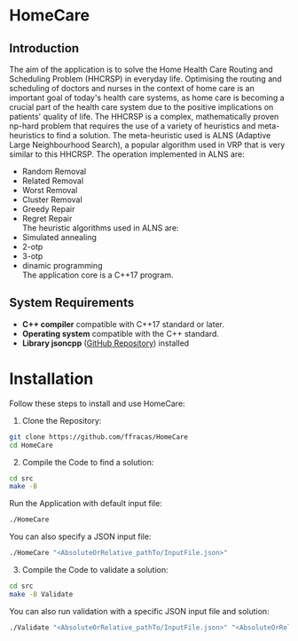 # HomeCare
## Introduction
The aim of the application is to solve the Home Health Care Routing and Scheduling Problem (HHCRSP) in everyday life.
Optimising the routing and scheduling of doctors and nurses in the context of home care is an important goal of today's health care systems, as home care is becoming a crucial part of the health care system due to the positive implications on patients' quality of life.
The HHCRSP is a complex, mathematically proven np-hard problem that requires the use of a variety of heuristics and meta-heuristics to find a solution.
The meta-heuristic used is ALNS (Adaptive Large Neighbourhood Search), a popular algorithm used in VRP that is very similar to this HHCRSP.
The operation implemented in ALNS are:
- Random Removal
- Related Removal
- Worst Removal
- Cluster Removal
- Greedy Repair
- Regret Repair  
The heuristic algorithms used in ALNS are:
- Simulated annealing
- 2-otp
- 3-otp
- dinamic programming  
The application core is a C++17 program.

## System Requirements
- **C++ compiler** compatible with C++17 standard or later.
- **Operating system** compatible with the C++ standard.
- **Library jsoncpp** ([GitHub Repository](https://github.com/open-source-parsers/jsoncpp?tab=readme-ov-file)) installed

# Installation
Follow these steps to install and use HomeCare:

1. Clone the Repository:

``` bash
git clone https://github.com/ffracas/HomeCare
cd HomeCare
```

2. Compile the Code to find a solution:
    
``` bash
cd src
make -B
```

Run the Application with default input file:

```bash
./HomeCare
```
You can also specify a JSON input file:
```bash
./HomeCare "<AbsoluteOrRelative_pathTo/InputFile.json>"
```

3. Compile the Code to validate a solution:

``` bash
cd src
make -B Validate
```
You can also run validation with a specific JSON input file and solution:
```bash
./Validate "<AbsoluteOrRelative_pathTo/InputFile.json>" "<AbsoluteOrRelative_pathTo/SolutionFile.json>"
```

